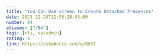 ```yaml
---
title: "You Can Use screen to Create Detached Processes"
date: 2021-12-26T12:56:28-05:00
number: 94
aliases: ["/94"]
tags: [cli, sysadmin]
rating: 4
link: https://askubuntu.com/a/8657
---
```



